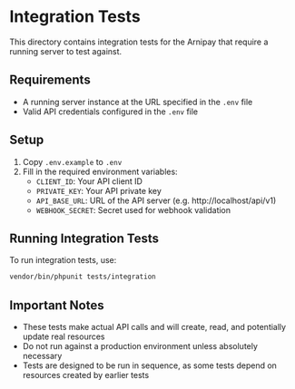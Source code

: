 # Integration Tests

This directory contains integration tests for the Arnipay that require a running server to test against.

## Requirements

- A running server instance at the URL specified in the `.env` file
- Valid API credentials configured in the `.env` file

## Setup

1. Copy `.env.example` to `.env`
2. Fill in the required environment variables:
   - `CLIENT_ID`: Your API client ID
   - `PRIVATE_KEY`: Your API private key
   - `API_BASE_URL`: URL of the API server (e.g. http://localhost/api/v1)
   - `WEBHOOK_SECRET`: Secret used for webhook validation

## Running Integration Tests

To run integration tests, use:

```bash
vendor/bin/phpunit tests/integration
```

## Important Notes

- These tests make actual API calls and will create, read, and potentially update real resources
- Do not run against a production environment unless absolutely necessary
- Tests are designed to be run in sequence, as some tests depend on resources created by earlier tests 
